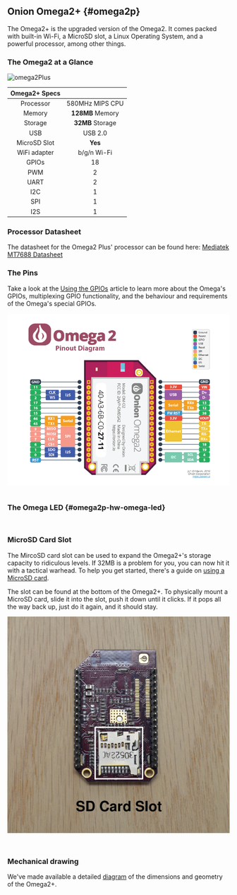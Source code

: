 ## Onion Omega2+ {#omega2p}

The Omega2+ is the upgraded version of the Omega2. It comes packed with built-in Wi-Fi, a MicroSD slot, a Linux Operating System, and a powerful processor, among other things.

### The Omega2 at a Glance

![omega2Plus](https://raw.githubusercontent.com/OnionIoT/Onion-Docs/master/Omega2/Documentation/Hardware-Overview/img/omega2p-illustration.png)

| Omega2+ Specs  | |
| :-------------: | :-------------:  |
| Processor | 580MHz MIPS CPU  |
| Memory | **128MB** Memory  |
| Storage | **32MB** Storage  |
| USB | USB 2.0  |
| MicroSD Slot | **Yes**  |
| WiFi adapter | b/g/n Wi-Fi  |
| GPIOs | 18  |
| PWM | 2  |
| UART | 2  |
| I2C | 1  |
| SPI |  1   |
| I2S | 1  |

### Processor Datasheet

The datasheet for the Omega2 Plus' processor can be found here: [Mediatek MT7688 Datasheet](https://labs.mediatek.com/fileMedia/download/9ef51e98-49b1-489a-b27e-391bac9f7bf3)

### The Pins

Take a look at the [Using the GPIOs](https://docs.onion.io/omega2-docs/using-gpios.html#important-special-gpios) article to learn more about the Omega's GPIOs, multiplexing GPIO functionality, and the behaviour and requirements of the Omega's special GPIOs.

![pinout](https://github.com/OnionIoT/Onion-Media/raw/master/Pinouts/Omega2.png)

<!-- TODO: include section on the 50pin connector -->


<!-- operating system -->
```{r child = '../shared/Hardware-Overview-Component-90-Omega-operating-system.md'}
```

### The Omega LED {#omega2p-hw-omega-led}

<!-- omega led content -->
```{r child = '../shared/Hardware-Overview-Component-91-Omega-omega-led-content.md'}
```


<!-- reset gpio -->
```{r child = '../shared/Hardware-Overview-Component-92-Omega-reset-gpio.md'}
```


### MicroSD Card Slot

The MircoSD card slot can be used to expand the Omega2+'s storage capacity to ridiculous levels. If 32MB is a problem for you, you can now hit it with a tactical warhead. To help you get started, there's a guide on [using a MicroSD card](#using-a-microsd-card).

The slot can be found at the bottom of the Omega2+. To physically mount a MicroSD card, slide it into the slot, push it down until it clicks. If it pops all the way back up, just do it again, and it should stay.

![MicroSD Card Slot Location](https://raw.githubusercontent.com/OnionIoT/Onion-Docs/master/Omega2/Documentation/Hardware-Overview/img/omega2p-microsd-slot.jpg)


<!-- wifi antenna -->
```{r child = '../shared/Hardware-Overview-Component-92-Omega-smt-antenna.md'}
```

<!-- u.fl connector -->
```{r child = '../shared/Hardware-Overview-Component-93-Omega-ufl-connector.md'}
```


<!--  leave this out for now -->
### Mechanical drawing

We've made available a detailed [diagram](https://raw.githubusercontent.com/OnionIoT/technical-drawings/master/Mechanical/OM-O2.PDF) of the dimensions and geometry of the Omega2+.

